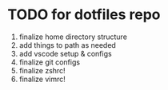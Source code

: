 # TODO for dotfiles repo

1. finalize home directory structure
1. add things to path as needed
1. add vscode setup & configs
1. finalize git configs
1. finalize zshrc!
1. finalize vimrc!
